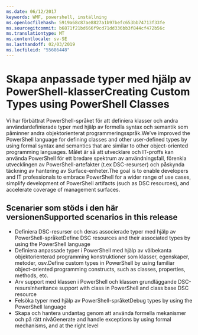 ```yaml
---
ms.date: 06/12/2017
keywords: WMF, powershell, inställning
ms.openlocfilehash: 5919a68c87ae8827a1b97befc653bb74713f33fe
ms.sourcegitcommit: b6871f21bd666f9cd71dd336bb3f844cf472b56c
ms.translationtype: MT
ms.contentlocale: sv-SE
ms.lasthandoff: 02/03/2019
ms.locfileid: "55686448"
---
```

# <a name="creating-custom-types-using-powershell-classes"></a><span data-ttu-id="391da-102">Skapa anpassade typer med hjälp av PowerShell-klasser</span><span class="sxs-lookup"><span data-stu-id="391da-102">Creating Custom Types using PowerShell Classes</span></span>

<span data-ttu-id="391da-103">Vi har förbättrat PowerShell-språket för att definiera klasser och andra användardefinierade typer med hjälp av formella syntax och semantik som påminner andra objektorienterat programmeringsspråk.</span><span class="sxs-lookup"><span data-stu-id="391da-103">We’ve improved the PowerShell language for defining classes and other user-defined types by using formal syntax and semantics that are similar to other object-oriented programming languages.</span></span> <span data-ttu-id="391da-104">Målet är så att utvecklare och IT-proffs kan använda PowerShell för ett bredare spektrum av användningsfall, förenkla utvecklingen av PowerShell-artefakter (t.ex DSC-resurser) och påskynda täckning av hantering av Surface-enheter.</span><span class="sxs-lookup"><span data-stu-id="391da-104">The goal is to enable developers and IT professionals to embrace PowerShell for a wider range of use cases, simplify development of PowerShell artifacts (such as DSC resources), and accelerate coverage of management surfaces.</span></span>

## <a name="supported-scenarios-in-this-release"></a><span data-ttu-id="391da-105">Scenarier som stöds i den här versionen</span><span class="sxs-lookup"><span data-stu-id="391da-105">Supported scenarios in this release</span></span>

-   <span data-ttu-id="391da-106">Definiera DSC-resurser och deras associerade typer med hjälp av PowerShell-språket</span><span class="sxs-lookup"><span data-stu-id="391da-106">Define DSC resources and their associated types by using the PowerShell language</span></span>
-   <span data-ttu-id="391da-107">Definiera anpassade typer i PowerShell med hjälp av välbekanta objektorienterad programming konstruktioner som klasser, egenskaper, metoder, osv.</span><span class="sxs-lookup"><span data-stu-id="391da-107">Define custom types in PowerShell by using familiar object-oriented programming constructs, such as classes, properties, methods, etc.</span></span>
-   <span data-ttu-id="391da-108">Arv support med klassen i PowerShell och klassen grundläggande DSC-resurs</span><span class="sxs-lookup"><span data-stu-id="391da-108">Inheritance support with class in PowerShell and class base DSC resource</span></span>
-   <span data-ttu-id="391da-109">Felsöka typer med hjälp av PowerShell-språket</span><span class="sxs-lookup"><span data-stu-id="391da-109">Debug types by using the PowerShell language</span></span>
-   <span data-ttu-id="391da-110">Skapa och hantera undantag genom att använda formella mekanismer och på rätt nivå</span><span class="sxs-lookup"><span data-stu-id="391da-110">Generate and handle exceptions by using formal mechanisms, and at the right level</span></span>
